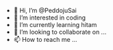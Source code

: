 - 👋 Hi, I’m @PeddojuSai
- 👀 I’m interested in coding
- 🌱 I’m currently learning hitam
- 💞️ I’m looking to collaborate on ...
- 📫 How to reach me ...

<!---
PeddojuSai/PeddojuSai is a ✨ special ✨ repository because its `README.md` (this file) appears on your GitHub profile.
You can click the Preview link to take a look at your changes.
--->
